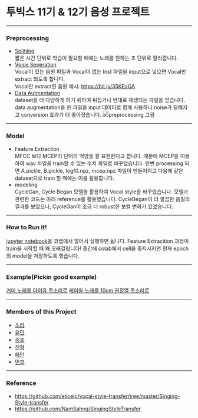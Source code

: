 # 투빅스 11기 & 12기 음성 프로젝트 

---
### Preprocessing
- [Splitiing](https://github.com/sora-12/Tobigs_music_project/blob/master/Preprocessing/time_cutting.ipynb)
  <br>짧은 시간 단위로 학습이 필요할 때에는 노래를 원하는 초 단위로 잘라줍니다.
- [Voice Seperation](https://github.com/sora-12/Tobigs_music_project/blob/master/Preprocessing/Vocal_Separation_JH.ipynb)
  <br>Vocal이 있는 음원 파일과 Vocal이 없는 Inst 파일을 input으로 넣으면 Vocal만 extract 되도록 합니다.
   <br> Vocal만 extract된 음원 예시: https://bit.ly/35KEaGA
- [Data Autmentation](https://github.com/sora-12/Tobigs_music_project/blob/master/Preprocessing/data_augmentation.ipynb)
   <br> dataset을 더 다양하게 하기 위하여 뒤집거나 반대로 재생되는 파일을 얻습니다. data augmentation을 한 파일을 input 데이터로 함께 사용하니 noise가 덜해지고 conversion 효과가 더 좋아졌습니다.
![preprocessing 그림](https://github.com/sora-12/Tobigs_music_project/blob/master/aug_pic.png)

---
### Model
- Feature Extraction
<br> MFCC 보다 MCEP이 단어의 억양을 잘 표현한다고 합니다. 때문에 MCEP을 이용하여 wav 파일을 train할 수 있는 수치 파일로 바꾸었습니다. 한번 processing 되면 A.pickle, B.pickle, logf0.npz, mcep.npz 파일이 만들어지고 다음에 같은 dataset으로 train 할 때에는 이를 활용합니다.
- modeling
<br> CycleGan, Cycle Began 모델을 활용하여 Vocal style을 바꾸었습니다. 모델과 관련한 코드는 아래 reference를 활용했습니다. CycleBegan이 더 깔끔한 음질의 결과를 보였으나, CycleGan이 조금 더 robust한 보컬 변화가 있었습니다.

---
### How to Run it!
[jupyter notebook](https://github.com/sora-12/Tobigs_music_project/blob/master/Vocal_Style_Transfer.ipynb)을 코랩에서 열어서 실행하면 됩니다. Feature Extracition 과정이 train을 시작할 때 꽤 오래걸립니다! 중간에 colab에서 cell을 중지시키면 현재 epoch의 model을 저장하도록 했습니다.

---
### Example(Pickin good example)
[거미 노래를 아이유 목소리로](https://drive.google.com/file/d/1K91OiGdTp8S6-mM0UgnZ0SXqEZBMhDDz/view?usp=sharing)
[케이윌 노래를 10cm 권정열 목소리로](https://drive.google.com/file/d/1djsn1H-AdOCq0EYc3q9w0Zn8kvAaFGxS/view?usp=sharing)

---
### Members of this Project

- [소라](https://github.com/sora-12)
- [유민](https://github.com/rhawl97)
- [승호](https://github.com/smothly)
- [진혁](https://github.com/ParkJinHyeock)
- [혜인](https://github.com/hyennneee)
- [민호](https://github.com/dizwe)

---
### Reference
- https://github.com/eliceio/vocal-style-transfer/tree/master/Singing-Style-transfer
- https://github.com/NamSahng/SingingStyleTransfer
